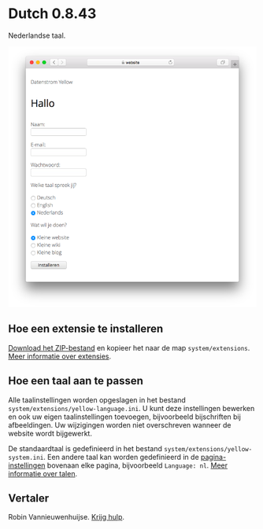 # Dutch 0.8.43

Nederlandse taal.

<p align="center"><img src="dutch-screenshot.png?raw=true" alt="Schermafbeelding"></p>

## Hoe een extensie te installeren

[Download het ZIP-bestand](https://github.com/annaesvensson/yellow-language/raw/main/downloads/dutch.zip) en kopieer het naar de map `system/extensions`. [Meer informatie over extensies](https://github.com/annaesvensson/yellow-update).

## Hoe een taal aan te passen

Alle taalinstellingen worden opgeslagen in het bestand `system/extensions/yellow-language.ini`. U kunt deze instellingen bewerken en ook uw eigen taalinstellingen toevoegen, bijvoorbeeld bijschriften bij afbeeldingen. Uw wijzigingen worden niet overschreven wanneer de website wordt bijgewerkt.

De standaardtaal is gedefinieerd in het bestand `system/extensions/yellow-system.ini`. Een andere taal kan worden gedefinieerd in de [pagina-instellingen](https://github.com/annaesvensson/yellow-core#settings-page) bovenaan elke pagina, bijvoorbeeld `Language: nl`. [Meer informatie over talen](https://datenstrom.se/yellow/help/how-to-customise-a-language).

## Vertaler

Robin Vannieuwenhuijse. [Krijg hulp](https://datenstrom.se/yellow/help/).

